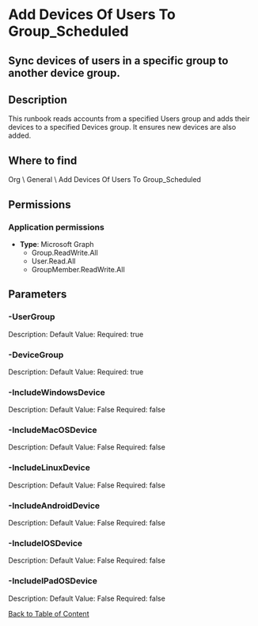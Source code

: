 # Add Devices Of Users To Group_Scheduled

## Sync devices of users in a specific group to another device group.

## Description
This runbook reads accounts from a specified Users group and adds their devices to a specified Devices group. It ensures new devices are also added.

## Where to find
Org \ General \ Add Devices Of Users To Group_Scheduled

## Permissions
### Application permissions
- **Type**: Microsoft Graph
  - Group.ReadWrite.All
  - User.Read.All
  - GroupMember.ReadWrite.All


## Parameters
### -UserGroup
Description: 
Default Value: 
Required: true

### -DeviceGroup
Description: 
Default Value: 
Required: true

### -IncludeWindowsDevice
Description: 
Default Value: False
Required: false

### -IncludeMacOSDevice
Description: 
Default Value: False
Required: false

### -IncludeLinuxDevice
Description: 
Default Value: False
Required: false

### -IncludeAndroidDevice
Description: 
Default Value: False
Required: false

### -IncludeIOSDevice
Description: 
Default Value: False
Required: false

### -IncludeIPadOSDevice
Description: 
Default Value: False
Required: false


[Back to Table of Content](../../../README.md)

